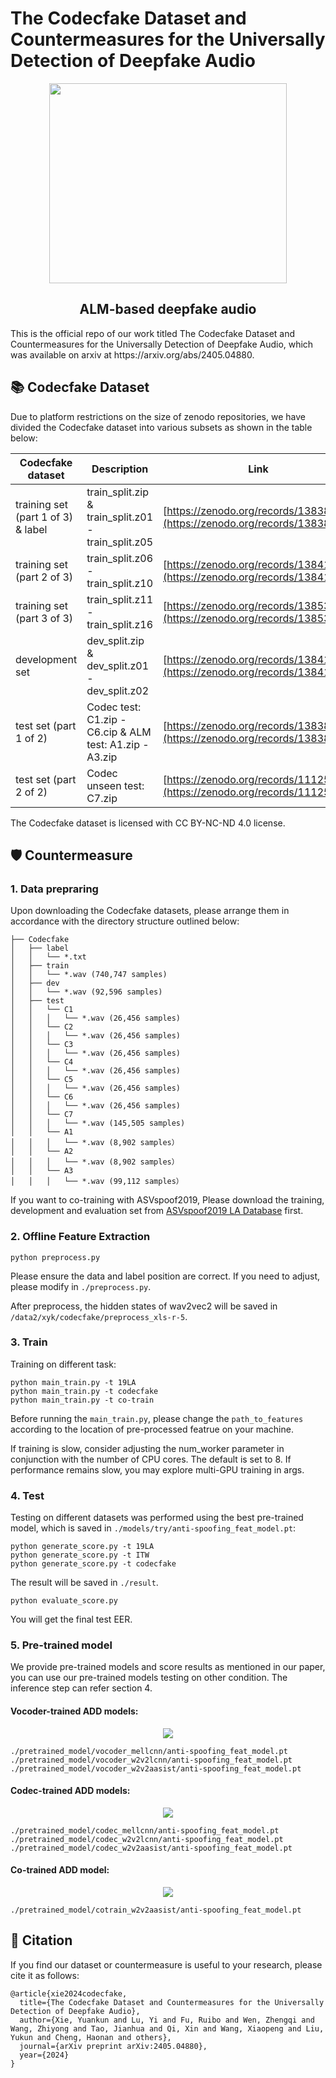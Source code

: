 # The Codecfake Dataset and Countermeasures for the Universally Detection of Deepfake Audio

<p align="center">
  <img width="380" height="320" src="figure/ALM1.png">
</p>
<h2 align="center">ALM-based deepfake audio</h1>
This is the official repo of our work titled The Codecfake Dataset and Countermeasures for the Universally Detection of Deepfake Audio, which was available on arxiv at https://arxiv.org/abs/2405.04880.

## 📚 Codecfake Dataset
Due to platform restrictions on the size of zenodo repositories, we have divided the Codecfake dataset into various subsets as shown in the table below:


|Codecfake dataset | Description     | Link                                                                                                                                                                                                                                                                                                                                                        |
|------------------|----------------|--------------|
|training set (part 1 of 3) & label|train_split.zip & train_split.z01 - train_split.z05| [https://zenodo.org/records/13838106](https://zenodo.org/records/13838106)|
|training set (part 2 of 3) | train_split.z06 - train_split.z10| [https://zenodo.org/records/13841652](https://zenodo.org/records/13841652)
|training set (part 3 of 3)| train_split.z11 - train_split.z16| [https://zenodo.org/records/13853860](https://zenodo.org/records/13853860)
|development set|dev_split.zip & dev_split.z01 - dev_split.z02| [https://zenodo.org/records/13841216](https://zenodo.org/records/13841216)
|test set (part 1 of 2)|Codec test: C1.zip - C6.cip & ALM test: A1.zip - A3.zip| [https://zenodo.org/records/13838823](https://zenodo.org/records/13838823)
|test set (part 2 of 2)|Codec unseen test: C7.zip| [https://zenodo.org/records/11125029](https://zenodo.org/records/11125029)

The Codecfake dataset is licensed with CC BY-NC-ND 4.0 license.

## 🛡️ Countermeasure
### 1. Data prepraring
Upon downloading the Codecfake datasets, please arrange them in accordance with the directory structure outlined below:
```
├── Codecfake
│   ├── label
│   │   └── *.txt
│   ├── train
│   │   └── *.wav (740,747 samples)
│   ├── dev
│   │   └── *.wav (92,596 samples)
│   ├── test
│   │   └── C1
│   │   │   └── *.wav (26,456 samples)
│   │   └── C2
│   │   │   └── *.wav (26,456 samples)
│   │   └── C3
│   │   │   └── *.wav (26,456 samples)
│   │   └── C4
│   │   │   └── *.wav (26,456 samples)
│   │   └── C5
│   │   │   └── *.wav (26,456 samples)
│   │   └── C6
│   │   │   └── *.wav (26,456 samples)
│   │   └── C7
│   │   │   └── *.wav (145,505 samples)
│   │   └── A1
│   │   │   └── *.wav (8,902 samples）
│   │   └── A2
│   │   │   └── *.wav (8,902 samples）
│   │   └── A3
│   │   │   └── *.wav (99,112 samples）
```
If you want to co-training with ASVspoof2019, Please download the training, development and evaluation set from [ASVspoof2019 LA Database](https://datashare.ed.ac.uk/handle/10283/3336) first.

### 2. Offline Feature Extraction
```
python preprocess.py 
```

Please ensure the data and label position are correct. If you need to adjust, please modify in `./preprocess.py`.

After preprocess, the hidden states of wav2vec2 will be saved in `/data2/xyk/codecfake/preprocess_xls-r-5`. 

### 3. Train

Training on different task:
```
python main_train.py -t 19LA 
python main_train.py -t codecfake
python main_train.py -t co-train 
```
Before running the `main_train.py`, please change the `path_to_features` according to the location of pre-processed featrue
on your machine.

If training is slow, consider adjusting the num_worker parameter in conjunction with the number of CPU cores. 
The default is set to 8. If performance remains slow, you may explore multi-GPU training in args.


### 4. Test
Testing on different datasets was performed using the best pre-trained model, which is saved in `./models/try/anti-spoofing_feat_model.pt`:
```
python generate_score.py -t 19LA
python generate_score.py -t ITW
python generate_score.py -t codecfake
```
The result will be saved in `./result`.
```
python evaluate_score.py 
```
You will get the final test EER.

###  5. Pre-trained model
We provide pre-trained models and score results as mentioned in our paper, you can use our pre-trained models testing on other condition.
The inference step can refer section 4.

#### Vocoder-trained ADD models:
<p align="center">
  <img src="figure/vocoder.png">
</p>

```
./pretrained_model/vocoder_mellcnn/anti-spoofing_feat_model.pt
./pretrained_model/vocoder_w2v2lcnn/anti-spoofing_feat_model.pt
./pretrained_model/vocoder_w2v2aasist/anti-spoofing_feat_model.pt
```


#### Codec-trained ADD models:
<p align="center">
  <img src="figure/codec.png">
</p>

```
./pretrained_model/codec_mellcnn/anti-spoofing_feat_model.pt
./pretrained_model/codec_w2v2lcnn/anti-spoofing_feat_model.pt
./pretrained_model/codec_w2v2aasist/anti-spoofing_feat_model.pt
```

#### Co-trained ADD model:
<p align="center">
  <img src="figure/co-train.png">
</p>

```
./pretrained_model/cotrain_w2v2aasist/anti-spoofing_feat_model.pt
```




## 📝 Citation

If you find our dataset or countermeasure is useful to your research, please cite it as follows:

```
@article{xie2024codecfake,
  title={The Codecfake Dataset and Countermeasures for the Universally Detection of Deepfake Audio},
  author={Xie, Yuankun and Lu, Yi and Fu, Ruibo and Wen, Zhengqi and Wang, Zhiyong and Tao, Jianhua and Qi, Xin and Wang, Xiaopeng and Liu, Yukun and Cheng, Haonan and others},
  journal={arXiv preprint arXiv:2405.04880},
  year={2024}
}
```


